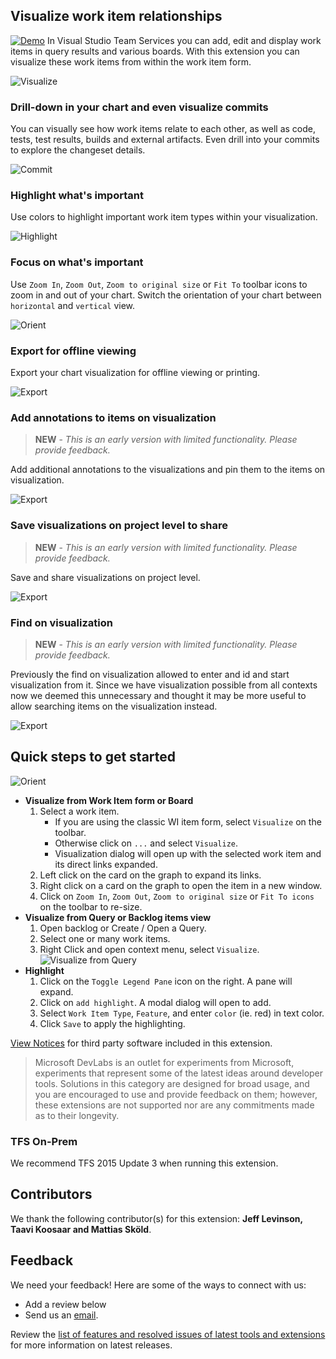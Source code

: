 ## Visualize work item relationships

[![Demo](images/wvizdemo.png)](https://channel9.msdn.com/Series/Visual-Studio-ALM-Rangers-Demos/VS-Team-Services-Work-Item-Visualization-Extension) In Visual Studio Team Services you can add, edit and display work items in query results and various boards. With this extension you can visualize these work items from within the work item form. 

![Visualize](images/image1.png)

### Drill-down in your chart and even visualize commits

You can visually see how work items relate to each other, as well as code, tests, test results, builds and external artifacts. Even drill into your commits to explore the changeset details.

![Commit](images/image4.png)

### Highlight what's important
Use colors to highlight important work item types within your visualization.

![Highlight](images/image3.png)

### Focus on what's important
Use `Zoom In`, `Zoom Out`, `Zoom to original size` or `Fit To` toolbar icons to zoom in and out of your chart. Switch the orientation of your chart between `horizontal` and `vertical` view.

![Orient](images/image2.png)

### Export for offline viewing
Export your chart visualization for offline viewing or printing. 

![Export](images/image5.png)

### Add annotations to items on visualization

> **NEW** - *This is an early version with limited functionality. Please provide feedback.*

Add additional annotations to the visualizations and pin them to the items on visualization. 

![Export](images/annotations.png)

### Save visualizations on project level to share

> **NEW** - *This is an early version with limited functionality. Please provide feedback.*

Save and share visualizations on project level.  

![Export](images/shareVisualization.png)

### Find on visualization

> **NEW** - *This is an early version with limited functionality. Please provide feedback.*

Previously the find on visualization allowed to enter and id and start visualization from it. Since we have visualization possible from all contexts now we deemed this unnecessary and thought it may be more useful to allow searching items on the visualization instead.  

![Export](images/findOnVisualization.png)

## Quick steps to get started

![Orient](images/image6.png)

- **Visualize from Work Item form or Board**
	1. Select a work item. 
		- If you are using the classic WI item form, select `Visualize` on the toolbar.
		- Otherwise click on `...` and select `Visualize`.
		- Visualization dialog will open up with the selected work item and its direct links expanded.
	1. Left click on the card on the graph to expand its links.
	1. Right click on a card on the graph to open the item in a new window.
	1. Click on `Zoom In`, `Zoom Out`, `Zoom to original size` or `Fit To icons` on the toolbar to re-size.
- **Visualize from Query or Backlog items view**
	1. Open backlog or Create / Open a Query.
	2. Select one or many work items.
	3. Right Click and open context menu, select `Visualize`.
![Visualize from Query](images/VisualizeFromQuery.png)	
- **Highlight**
	1. Click on the `Toggle Legend Pane` icon on the right. A pane will expand.
	2. Click on `add highlight`. A modal dialog will open to add.
	3. Select `Work Item Type`, `Feature`, and enter `color` (ie. red) in text color. 
	4. Click `Save` to apply the highlighting.

[View Notices](https://marketplace.visualstudio.com/_apis/public/gallery/publisher/ms-devlabs/extension/WorkitemVisualization/latest/assetbyname/ThirdPartyNotice.txt) for third party software included in this extension.

> Microsoft DevLabs is an outlet for experiments from Microsoft, experiments that represent some of the latest ideas around developer tools. Solutions in this category are designed for broad usage, and you are encouraged to use and provide feedback on them; however, these extensions are not supported nor are any commitments made as to their longevity.

### TFS On-Prem

We recommend TFS 2015 Update 3 when running this extension.

## Contributors

We thank the following contributor(s) for this extension: **Jeff Levinson, Taavi Koosaar and Mattias Sköld**.

## Feedback

We need your feedback! Here are some of the ways to connect with us:

- Add a review below
- Send us an [email](mailto://mktdevlabs@microsoft.com).

Review the [list of features and resolved issues of latest tools and extensions](https://aka.ms/vsarreleases) for more information on latest releases. 
